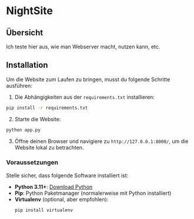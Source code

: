# NightSite

## Übersicht

Ich teste hier aus, wie man Webserver macht, nutzen kann, etc.

## Installation

Um die Website zum Laufen zu bringen, musst du folgende Schritte ausführen:

1. Die Abhängigkeiten aus der `requirements.txt` installieren:
```bash
pip install -r requirements.txt
```
2. Starte die Website:
```bash
python app.py
```

3. Öffne deinen Browser und navigiere zu `http://127.0.0.1:8000/`, um die Website lokal zu betrachten.

### Voraussetzungen

Stelle sicher, dass folgende Software installiert ist:

- **Python 3.11+**: [Download Python](https://www.python.org/downloads/)
- **Pip**: Python Paketmanager (normalerweise mit Python installiert)
- **Virtualenv** (optional, aber empfohlen):
  ```bash
  pip install virtualenv
  ```